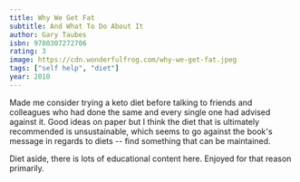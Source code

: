 ```yaml
---
title: Why We Get Fat
subtitle: And What To Do About It
author: Gary Taubes
isbn: 9780307272706
rating: 3
image: https://cdn.wonderfulfrog.com/why-we-get-fat.jpeg
tags: ["self help", "diet"]
year: 2010
---
```


Made me consider trying a keto diet before talking to friends and colleagues who had done the same and every single one had advised against it. Good ideas on paper but I think the diet that is ultimately recommended is unsustainable, which seems to go against the book's message in regards to diets -- find something that can be maintained.

Diet aside, there is lots of educational content here. Enjoyed for that reason primarily.
